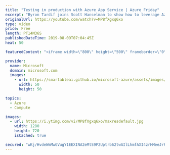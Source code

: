 ```yaml
---
title: "Testing in production with Azure App Service | Azure Friday"
excerpt: "Byron Tardif joins Scott Hanselman to show how to leverage Azure App Service features to empower your DevOps to achieve sophisticated scenarios like testing in production using deployment slots with just a few clicks.  Azure App Service overview https://aka.ms/azfr/565/01  Set up staging environments"
originalUrl: https://youtube.com/watch?v=MP8fXgxq6xo
type: video
price: Free
length: PT14M36S
publishedDateTime: 2019-08-09T07:04:45Z
heat: 50

featuredContent: "<iframe width=\"800\" height=\"500\" frameborder=\"0\" src=\"https://www.youtube.com/embed/MP8fXgxq6xo\" allow=\"accelerometer; autoplay; encrypted-media; gyroscope; picture-in-picture\" allowfullscreen></iframe>"

provider:
  name: Microsoft
  domain: microsoft.com
  images:
    - url: https://smartableai.github.io/microsoft-azure/assets/images/organizations/microsoft.com-50x50.jpg
      width: 50
      height: 50

topics:
  - Azure
  - Compute

images:
  - url: https://i.ytimg.com/vi/MP8fXgxq6xo/maxresdefault.jpg
    width: 1280
    height: 720
    isCached: true

secured: "wKj/HvdeWmMwGVugY1EEXINA2eMtS9P2Uptrb62twAIlLhmfAXI4zrHMeeJrRebeWnjoOxkO1TgqAgDb9IvUc9g3otHxopAKAqcTQxevlJxBgZuWVMUx1IYr65JYoAcmcJV1p12ot0G8nk3c0W83+n3g52GOmbu/OSjghjSeEU5p2i5RnIE1/u+8CsGT0oRIolTpdYfZtKED0yBIbH8z96PyatJgNDKpM0yHH7rem96oTLprfhyYZU86xsBeTlx2OAvG7QgiEjg8HELwPmdp34CFs0y4XkSyIaBdqB2sCywPHpz8y+JWAXIGTXz3h3sxCIwwzfyX6Q29ykI/jUiJdLhnE+jcjnEuIUrABVK0BpfK+ojHvibrZmrE3RchNFy5yRLp4wyNP0sNF5m4Y5L7BXVS66Pyv5TRIlT1Cd5C7hw=;kg4pwK/3IdBcPQWLN4MYTg=="
---
```


